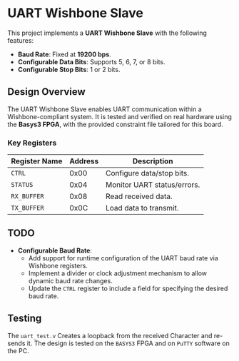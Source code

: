 # UART Wishbone Slave

This project implements a **UART Wishbone Slave** with the following features:
- **Baud Rate**: Fixed at **19200 bps**.
- **Configurable Data Bits**: Supports 5, 6, 7, or 8 bits.
- **Configurable Stop Bits**: 1 or 2 bits.

## Design Overview
The UART Wishbone Slave enables UART communication within a Wishbone-compliant system. It is tested and verified on real hardware using the **Basys3 FPGA**, with the provided constraint file tailored for this board.

### Key Registers
| Register Name | Address | Description                  |
|---------------|---------|------------------------------|
| `CTRL`        | 0x00    | Configure data/stop bits.    |
| `STATUS`      | 0x04    | Monitor UART status/errors.  |
| `RX_BUFFER`   | 0x08    | Read received data.          |
| `TX_BUFFER`   | 0x0C    | Load data to transmit.       |

## TODO
- **Configurable Baud Rate**: 
  - Add support for runtime configuration of the UART baud rate via Wishbone registers.
  - Implement a divider or clock adjustment mechanism to allow dynamic baud rate changes.
  - Update the `CTRL` register to include a field for specifying the desired baud rate.

## Testing
The `uart_test.v` Creates a loopback from the received Character and re-sends it. The design is tested on the `BASYS3` FPGA and on `PuTTY` software on the PC.


